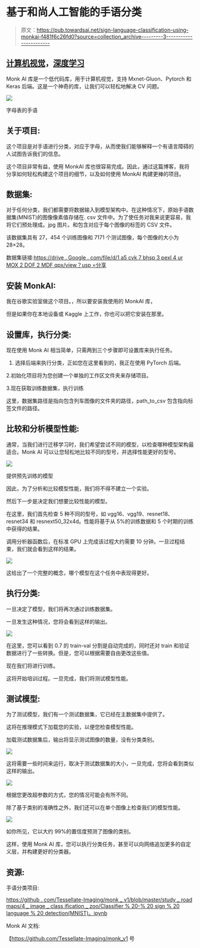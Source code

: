 # 基于和尚人工智能的手语分类

> 原文：<https://pub.towardsai.net/sign-language-classification-using-monkai-f481f6c26fd0?source=collection_archive---------3----------------------->

## [计算机视觉](https://towardsai.net/p/category/computer-vision)，[深度学习](https://towardsai.net/p/category/machine-learning/deep-learning)

Monk AI 库是一个低代码库，用于计算机视觉，支持 Mxnet-Gluon、Pytorch 和 Keras 后端。这是一个神奇的库，让我们可以轻松地解决 CV 问题。

![](img/5df9fce63674f37980f396f3772f3c48.png)

字母表的手语

## 关于项目:

这个项目是对手语进行分类，对应于字母，从而使我们能够解释一个有语言障碍的人试图告诉我们的信息。

这个项目非常有益，使用 MonkAI 库也很容易完成。因此，通过这篇博客，我将分享如何轻松构建这个项目的细节，以及如何使用 MonkAI 构建更棒的项目。

## 数据集:

对于任何分类，我们都需要将数据输入到模型架构中。在这种情况下，原始手语数据集(MNIST)的图像像素值存储在. csv 文件中。为了使任务对我来说更容易，我将它们预处理成。jpg 图片。和包含对应于每个图像的标签的 CSV 文件。

该数据集具有 27，454 个训练图像和 7171 个测试图像，每个图像的大小为 28×28。

数据集链接:[https://drive . Google . com/file/d/1 a5 cvk 7 bhsp 3 pexl 4 ur MOX 2 DOF 2 MDF qpx/view？usp =分享](https://drive.google.com/file/d/1A5cvK7bhsP3pexL4urMOX2Dof2mdFqPX/view?usp=sharing)

## 安装 MonkAI:

我在谷歌实验室做这个项目。，所以要安装我使用的 MonkAI 库，

但是如果你在本地设备或 Kaggle 上工作，你也可以把它安装在那里。

## 设置库，执行分类:

现在使用 Monk AI 相当简单，只需两到三个步骤即可设置库来执行任务。

1.  选择后端来执行分类，正如您在这里看到的，我正在使用 PyTorch 后端。

2.初始化项目将为您创建一个单独的工作区文件夹来存储项目。

3.现在获取训练数据集，执行训练

这里，数据集路径是指向包含列车图像的文件夹的路径，path_to_csv 包含指向标签文件的路径。

## 比较和分析模型性能:

通常，当我们进行迁移学习时，我们希望尝试不同的模型，以检查哪种模型架构最适合。Monk AI 可以让您轻松地比较不同的型号，并选择性能更好的型号。

![](img/f2568d8b8a995a9a8c454e734b12fbf7.png)

提供预先训练的模型

因此，为了分析和比较模型性能，我们将不得不建立一个实验。

然后下一步是决定我们想要比较性能的模型。

在这里，我们首先检查 5 种不同的型号，如 vgg16、vgg19、resnet18、resnet34 和 resnext50_32x4d。性能将基于从 5%的训练数据和 5 个时期的训练中获得的结果。

调用分析器函数后，在标准 GPU 上完成该过程大约需要 10 分钟。一旦过程结束，我们就会看到这样的结果。

![](img/5a4599745b5e80f948ed54e34d973fc4.png)

这给出了一个完整的概念，哪个模型在这个任务中表现得更好。

## 执行分类:

一旦决定了模型，我们将再次通过训练数据集。

一旦发生这种情况，您将会看到这样的输出。

![](img/dace570a96ef6e9d5124b82e5f02bed4.png)

在这里，您可以看到 0.7 的 train-val 分割是自动完成的，同时还对 train 和验证数据进行了一些转换。但是，您可以根据需要自由更改这些值。

现在我们将进行训练。

这将开始培训过程。一旦完成，我们将测试模型性能。

## 测试模型:

为了测试模型，我们有一个测试数据集，它已经在主数据集中提供了。

这将在推理模式下加载您的实验，以便您检查模型性能。

加载测试数据集后，输出将显示测试图像的数量，没有分类类别。

![](img/c001743392b03e04bf4de796709d7ca3.png)

这将需要一些时间来运行，取决于测试数据集的大小，一旦完成，您将会看到类似这样的输出。

![](img/cf4f12547338ad81ab89f5c019f2d8ba.png)

根据您更改超参数的方式，您的情况可能会有所不同。

除了基于类别的准确性之外，我们还可以在单个图像上检查我们的模型性能。

![](img/cfaaf19a7ddfe920a22388a549571a67.png)

如你所见，它以大约 99%的置信度预测了图像的类别。

这样，使用 Monk AI 库，您可以执行分类任务，甚至可以向网络追加更多的自定义层，并构建更好的分类器。

## 资源:

手语分类项目:

[https://github . com/Tessellate-Imaging/monk _ v1/blob/master/study _ road maps/4 _ image _ class ification _ zoo/Classifier % 20-% 20 sign % 20 language % 20 detection(MNIST)。ipynb](https://github.com/Tessellate-Imaging/monk_v1/blob/master/study_roadmaps/4_image_classification_zoo/Classifier%20-%20Sign%20Language%20Detection(MNIST).ipynb)

Monk AI 文档:

【https://github.com/Tessellate-Imaging/monk_v1 号